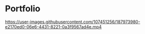 # Portfolio
<!-- <img src="TejasPicture.jpeg" height="100" width="100"> -->
<!-- ![](TejasPicture.jpeg) -->


https://user-images.githubusercontent.com/107451256/187973980-e2170ed0-06e6-4431-8221-0a3f9567ad4e.mp4

